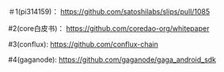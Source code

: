  

＃1(pi314159)： https://github.com/satoshilabs/slips/pull/1085

#2(core白皮书)：  https://github.com/coredao-org/whitepaper

#3(conflux):   https://github.com/conflux-chain

#4(gaganode):   https://github.com/gaganode/gaga_android_sdk

